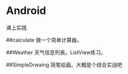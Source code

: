 # Android
课上实践

##calculate
做一个简单计算器。

##Weather
天气信息列表。ListView练习。

##SimpleDrwaing
简笔绘画。大概是个综合实战吧
